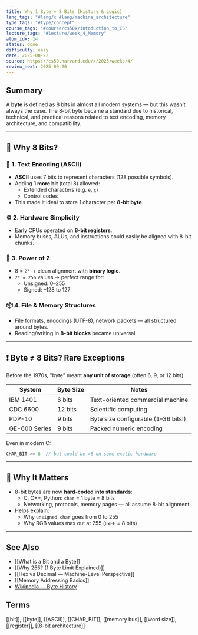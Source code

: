 ```yaml
---
title: Why 1 Byte = 8 Bits (History & Logic)
lang_tags: "#lang/c #lang/machine_architecture"
type_tags: "#type/concept"
course_tags: "#course/cs50x/intoduction_to_CS"
lecture_tags: "#lecture/week_4_Memory"
atom_idx: 14
status: done
difficulty: easy
date: 2025-08-22
source: https://cs50.harvard.edu/x/2025/weeks/4/
review_next: 2025-09-20
---
```


## Summary

A **byte** is defined as 8 bits in almost all modern systems — but this wasn’t always the case. The 8-bit byte became a standard due to historical, technical, and practical reasons related to text encoding, memory architecture, and compatibility.

---

## 🧠 Why 8 Bits?

### 🔡 1. Text Encoding (ASCII)
- **ASCII** uses 7 bits to represent characters (128 possible symbols).
- Adding **1 more bit** (total 8) allowed:
  - Extended characters (e.g. `é`, `ç`)
  - Control codes
- This made it ideal to store 1 character per **8-bit byte**.

### ⚙️ 2. Hardware Simplicity
- Early CPUs operated on **8-bit registers**.
- Memory buses, ALUs, and instructions could easily be aligned with 8-bit chunks.

### 📐 3. Power of 2
- 8 = `2³` → clean alignment with **binary logic**.
- `2⁸ = 256` values → perfect range for:
  - Unsigned: 0–255
  - Signed: –128 to 127

### 📦 4. File & Memory Structures
- File formats, encodings (UTF-8), network packets — all structured around bytes.
- Reading/writing in **8-bit blocks** became universal.

---

## ❗ Byte ≠ 8 Bits? Rare Exceptions

Before the 1970s, "byte" meant **any unit of storage** (often 6, 9, or 12 bits).

| System         | Byte Size | Notes                                  |
|----------------|-----------|----------------------------------------|
| IBM 1401       | 6 bits    | Text-oriented commercial machine       |
| CDC 6600       | 12 bits   | Scientific computing                   |
| PDP-10         | 9 bits    | Byte size configurable (1–36 bits!)    |
| GE-600 Series  | 9 bits    | Packed numeric encoding                |

Even in modern C:
```c
CHAR_BIT >= 8  // but could be >8 on some exotic hardware
```

---

## 🧠 Why It Matters

- 8-bit bytes are now **hard-coded into standards**:
  - C, C++, Python: `char` = 1 byte = 8 bits
  - Networking, protocols, memory pages — all assume 8-bit alignment
- Helps explain:
  - Why `unsigned char` goes from 0 to 255
  - Why RGB values max out at 255 (`0xFF` = 8 bits)

---

## See Also
- [[What is a Bit and a Byte]]
- [[Why 255? (1 Byte Limit Explained)]]
- [[Hex vs Decimal — Machine-Level Perspective]]
- [[Memory Addressing Basics]]
- [Wikipedia — Byte History](https://en.wikipedia.org/wiki/Byte)

## Terms
[[bit]], [[byte]], [[ASCII]], [[CHAR_BIT]], [[memory bus]], [[word size]], [[register]], [[8-bit architecture]]
